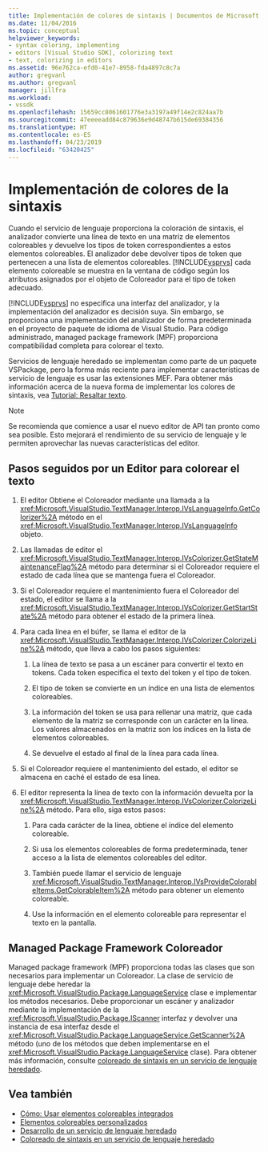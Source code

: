 ```yaml
---
title: Implementación de colores de sintaxis | Documentos de Microsoft
ms.date: 11/04/2016
ms.topic: conceptual
helpviewer_keywords:
- syntax coloring, implementing
- editors [Visual Studio SDK], colorizing text
- text, colorizing in editors
ms.assetid: 96e762ca-efd0-41e7-8958-fda4897c8c7a
author: gregvanl
ms.author: gregvanl
manager: jillfra
ms.workload:
- vssdk
ms.openlocfilehash: 15659cc8061601776e3a3197a49f14e2c824aa7b
ms.sourcegitcommit: 47eeeeadd84c879636e9d48747b615de69384356
ms.translationtype: HT
ms.contentlocale: es-ES
ms.lasthandoff: 04/23/2019
ms.locfileid: "63420425"
---
```

# <a name="implementing-syntax-coloring"></a>Implementación de colores de la sintaxis
Cuando el servicio de lenguaje proporciona la coloración de sintaxis, el analizador convierte una línea de texto en una matriz de elementos coloreables y devuelve los tipos de token correspondientes a estos elementos coloreables. El analizador debe devolver tipos de token que pertenecen a una lista de elementos coloreables. [!INCLUDE[vsprvs](../../code-quality/includes/vsprvs_md.md)] cada elemento coloreable se muestra en la ventana de código según los atributos asignados por el objeto de Coloreador para el tipo de token adecuado.

 [!INCLUDE[vsprvs](../../code-quality/includes/vsprvs_md.md)] no especifica una interfaz del analizador, y la implementación del analizador es decisión suya. Sin embargo, se proporciona una implementación del analizador de forma predeterminada en el proyecto de paquete de idioma de Visual Studio. Para código administrado, managed package framework (MPF) proporciona compatibilidad completa para colorear el texto.

 Servicios de lenguaje heredado se implementan como parte de un paquete VSPackage, pero la forma más reciente para implementar características de servicio de lenguaje es usar las extensiones MEF. Para obtener más información acerca de la nueva forma de implementar los colores de sintaxis, vea [Tutorial: Resaltar texto](../../extensibility/walkthrough-highlighting-text.md).

> [!NOTE]
> Se recomienda que comience a usar el nuevo editor de API tan pronto como sea posible. Esto mejorará el rendimiento de su servicio de lenguaje y le permiten aprovechar las nuevas características del editor.

## <a name="steps-followed-by-an-editor-to-colorize-text"></a>Pasos seguidos por un Editor para colorear el texto

1. El editor Obtiene el Coloreador mediante una llamada a la <xref:Microsoft.VisualStudio.TextManager.Interop.IVsLanguageInfo.GetColorizer%2A> método en el <xref:Microsoft.VisualStudio.TextManager.Interop.IVsLanguageInfo> objeto.

2. Las llamadas de editor el <xref:Microsoft.VisualStudio.TextManager.Interop.IVsColorizer.GetStateMaintenanceFlag%2A> método para determinar si el Coloreador requiere el estado de cada línea que se mantenga fuera el Coloreador.

3. Si el Coloreador requiere el mantenimiento fuera el Coloreador del estado, el editor se llama a la <xref:Microsoft.VisualStudio.TextManager.Interop.IVsColorizer.GetStartState%2A> método para obtener el estado de la primera línea.

4. Para cada línea en el búfer, se llama el editor de la <xref:Microsoft.VisualStudio.TextManager.Interop.IVsColorizer.ColorizeLine%2A> método, que lleva a cabo los pasos siguientes:

    1. La línea de texto se pasa a un escáner para convertir el texto en tokens. Cada token especifica el texto del token y el tipo de token.

    2. El tipo de token se convierte en un índice en una lista de elementos coloreables.

    3. La información del token se usa para rellenar una matriz, que cada elemento de la matriz se corresponde con un carácter en la línea. Los valores almacenados en la matriz son los índices en la lista de elementos coloreables.

    4. Se devuelve el estado al final de la línea para cada línea.

5. Si el Coloreador requiere el mantenimiento del estado, el editor se almacena en caché el estado de esa línea.

6. El editor representa la línea de texto con la información devuelta por la <xref:Microsoft.VisualStudio.TextManager.Interop.IVsColorizer.ColorizeLine%2A> método. Para ello, siga estos pasos:

    1. Para cada carácter de la línea, obtiene el índice del elemento coloreable.

    2. Si usa los elementos coloreables de forma predeterminada, tener acceso a la lista de elementos coloreables del editor.

    3. También puede llamar el servicio de lenguaje <xref:Microsoft.VisualStudio.TextManager.Interop.IVsProvideColorableItems.GetColorableItem%2A> método para obtener un elemento coloreable.

    4. Use la información en el elemento coloreable para representar el texto en la pantalla.

## <a name="managed-package-framework-colorizer"></a>Managed Package Framework Coloreador
 Managed package framework (MPF) proporciona todas las clases que son necesarios para implementar un Coloreador. La clase de servicio de lenguaje debe heredar la <xref:Microsoft.VisualStudio.Package.LanguageService> clase e implementar los métodos necesarios. Debe proporcionar un escáner y analizador mediante la implementación de la <xref:Microsoft.VisualStudio.Package.IScanner> interfaz y devolver una instancia de esa interfaz desde el <xref:Microsoft.VisualStudio.Package.LanguageService.GetScanner%2A> método (uno de los métodos que deben implementarse en el <xref:Microsoft.VisualStudio.Package.LanguageService> clase). Para obtener más información, consulte [coloreado de sintaxis en un servicio de lenguaje heredado](../../extensibility/internals/syntax-colorizing-in-a-legacy-language-service.md).

## <a name="see-also"></a>Vea también
- [Cómo: Usar elementos coloreables integrados](../../extensibility/internals/how-to-use-built-in-colorable-items.md)
- [Elementos coloreables personalizados](../../extensibility/internals/custom-colorable-items.md)
- [Desarrollo de un servicio de lenguaje heredado](../../extensibility/internals/developing-a-legacy-language-service.md)
- [Coloreado de sintaxis en un servicio de lenguaje heredado](../../extensibility/internals/syntax-colorizing-in-a-legacy-language-service.md)